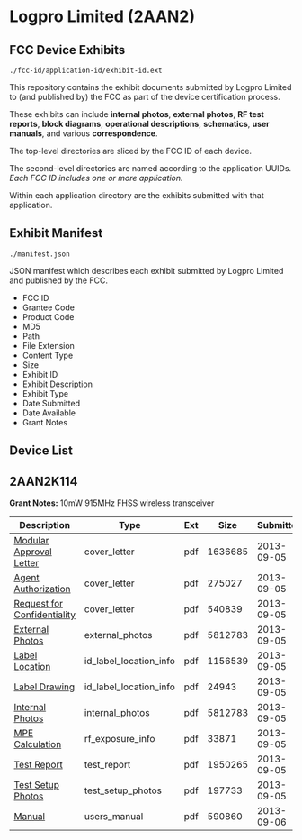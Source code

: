 # Logpro Limited (2AAN2)
## FCC Device Exhibits

```
./fcc-id/application-id/exhibit-id.ext
```

This repository contains the exhibit documents submitted by Logpro Limited to (and published by) the FCC as part of the device certification process.

These exhibits can include **internal photos**, **external photos**, **RF test reports**, **block diagrams**, **operational descriptions**, **schematics**, **user manuals**, and various **correspondence**.

The top-level directories are sliced by the FCC ID of each device.

The second-level directories are named according to the application UUIDs. *Each FCC ID includes one or more application.*

Within each application directory are the exhibits submitted with that application. 

## Exhibit Manifest

```
./manifest.json
```

JSON manifest which describes each exhibit submitted by Logpro Limited and published by the FCC.

- FCC ID
- Grantee Code
- Product Code
- MD5
- Path
- File Extension
- Content Type
- Size
- Exhibit ID
- Exhibit Description
- Exhibit Type
- Date Submitted
- Date Available
- Grant Notes

## Device List
## 2AAN2K114
**Grant Notes:** 10mW 915MHz FHSS wireless transceiver

| Description | Type | Ext | Size | Submitted | Available |
| ----------- | ---- | --- | ---- | --------- | --------- |
| [Modular Approval Letter](2AAN2K114/20bedd4ebf2e61da490e0ae930fe8789/2062625.pdf) | cover_letter | pdf | 1636685 | 2013-09-05 | 2013-09-09 |
| [Agent Authorization](2AAN2K114/20bedd4ebf2e61da490e0ae930fe8789/2062626.pdf) | cover_letter | pdf | 275027 | 2013-09-05 | 2013-09-09 |
| [Request for Confidentiality](2AAN2K114/20bedd4ebf2e61da490e0ae930fe8789/2062627.pdf) | cover_letter | pdf | 540839 | 2013-09-05 | 2013-09-09 |
| [External Photos](2AAN2K114/20bedd4ebf2e61da490e0ae930fe8789/2062628.pdf) | external_photos | pdf | 5812783 | 2013-09-05 | 2013-09-09 |
| [Label Location](2AAN2K114/20bedd4ebf2e61da490e0ae930fe8789/2062630.pdf) | id_label_location_info | pdf | 1156539 | 2013-09-05 | 2013-09-09 |
| [Label Drawing](2AAN2K114/20bedd4ebf2e61da490e0ae930fe8789/2062631.pdf) | id_label_location_info | pdf | 24943 | 2013-09-05 | 2013-09-09 |
| [Internal Photos](2AAN2K114/20bedd4ebf2e61da490e0ae930fe8789/2062628.pdf) | internal_photos | pdf | 5812783 | 2013-09-05 | 2013-09-09 |
| [MPE Calculation](2AAN2K114/20bedd4ebf2e61da490e0ae930fe8789/2062637.pdf) | rf_exposure_info | pdf | 33871 | 2013-09-05 | 2013-09-09 |
| [Test Report](2AAN2K114/20bedd4ebf2e61da490e0ae930fe8789/2062640.pdf) | test_report | pdf | 1950265 | 2013-09-05 | 2013-09-09 |
| [Test Setup Photos](2AAN2K114/20bedd4ebf2e61da490e0ae930fe8789/2062641.pdf) | test_setup_photos | pdf | 197733 | 2013-09-05 | 2013-09-09 |
| [Manual](2AAN2K114/20bedd4ebf2e61da490e0ae930fe8789/2064773.pdf) | users_manual | pdf | 590860 | 2013-09-06 | 2013-09-09 |
